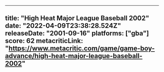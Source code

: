 
---
title: "High Heat Major League Baseball 2002"
date: "2022-04-09T23:38:28.524Z"
releaseDate: "2001-09-16"
platforms: ["gba"]
score: 62
metacriticLink: "https://www.metacritic.com/game/game-boy-advance/high-heat-major-league-baseball-2002"
---
